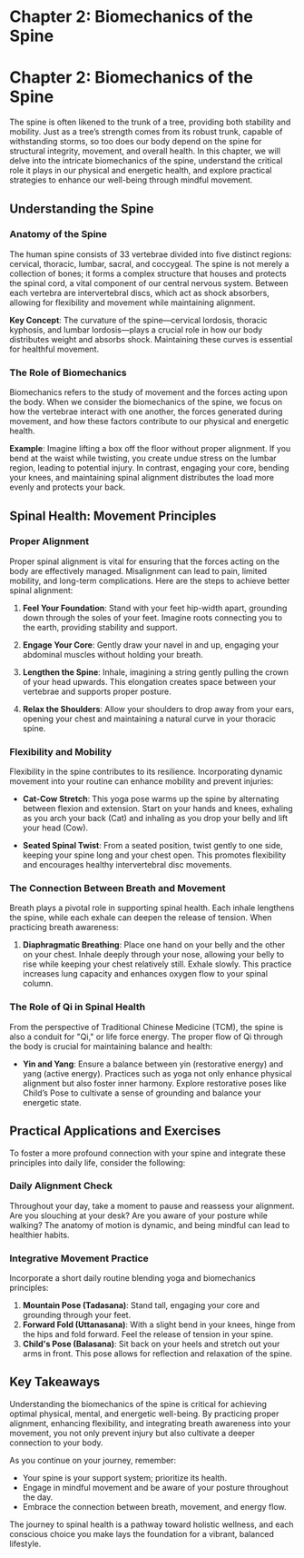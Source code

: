 # Chapter 2: Biomechanics of the Spine

# Chapter 2: Biomechanics of the Spine

The spine is often likened to the trunk of a tree, providing both stability and mobility. Just as a tree’s strength comes from its robust trunk, capable of withstanding storms, so too does our body depend on the spine for structural integrity, movement, and overall health. In this chapter, we will delve into the intricate biomechanics of the spine, understand the critical role it plays in our physical and energetic health, and explore practical strategies to enhance our well-being through mindful movement.

## Understanding the Spine

### Anatomy of the Spine

The human spine consists of 33 vertebrae divided into five distinct regions: cervical, thoracic, lumbar, sacral, and coccygeal. The spine is not merely a collection of bones; it forms a complex structure that houses and protects the spinal cord, a vital component of our central nervous system. Between each vertebra are intervertebral discs, which act as shock absorbers, allowing for flexibility and movement while maintaining alignment.

**Key Concept**: The curvature of the spine—cervical lordosis, thoracic kyphosis, and lumbar lordosis—plays a crucial role in how our body distributes weight and absorbs shock. Maintaining these curves is essential for healthful movement.

### The Role of Biomechanics

Biomechanics refers to the study of movement and the forces acting upon the body. When we consider the biomechanics of the spine, we focus on how the vertebrae interact with one another, the forces generated during movement, and how these factors contribute to our physical and energetic health.

**Example**: Imagine lifting a box off the floor without proper alignment. If you bend at the waist while twisting, you create undue stress on the lumbar region, leading to potential injury. In contrast, engaging your core, bending your knees, and maintaining spinal alignment distributes the load more evenly and protects your back.

## Spinal Health: Movement Principles

### Proper Alignment 

Proper spinal alignment is vital for ensuring that the forces acting on the body are effectively managed. Misalignment can lead to pain, limited mobility, and long-term complications. Here are the steps to achieve better spinal alignment:

1. **Feel Your Foundation**: Stand with your feet hip-width apart, grounding down through the soles of your feet. Imagine roots connecting you to the earth, providing stability and support.
  
2. **Engage Your Core**: Gently draw your navel in and up, engaging your abdominal muscles without holding your breath.

3. **Lengthen the Spine**: Inhale, imagining a string gently pulling the crown of your head upwards. This elongation creates space between your vertebrae and supports proper posture.

4. **Relax the Shoulders**: Allow your shoulders to drop away from your ears, opening your chest and maintaining a natural curve in your thoracic spine.

### Flexibility and Mobility 

Flexibility in the spine contributes to its resilience. Incorporating dynamic movement into your routine can enhance mobility and prevent injuries:

- **Cat-Cow Stretch**: This yoga pose warms up the spine by alternating between flexion and extension. Start on your hands and knees, exhaling as you arch your back (Cat) and inhaling as you drop your belly and lift your head (Cow).

- **Seated Spinal Twist**: From a seated position, twist gently to one side, keeping your spine long and your chest open. This promotes flexibility and encourages healthy intervertebral disc movements.

### The Connection Between Breath and Movement

Breath plays a pivotal role in supporting spinal health. Each inhale lengthens the spine, while each exhale can deepen the release of tension. When practicing breath awareness:

1. **Diaphragmatic Breathing**: Place one hand on your belly and the other on your chest. Inhale deeply through your nose, allowing your belly to rise while keeping your chest relatively still. Exhale slowly. This practice increases lung capacity and enhances oxygen flow to your spinal column.

### The Role of Qi in Spinal Health

From the perspective of Traditional Chinese Medicine (TCM), the spine is also a conduit for "Qi," or life force energy. The proper flow of Qi through the body is crucial for maintaining balance and health:

- **Yin and Yang**: Ensure a balance between yin (restorative energy) and yang (active energy). Practices such as yoga not only enhance physical alignment but also foster inner harmony. Explore restorative poses like Child’s Pose to cultivate a sense of grounding and balance your energetic state.

## Practical Applications and Exercises

To foster a more profound connection with your spine and integrate these principles into daily life, consider the following:

### Daily Alignment Check

Throughout your day, take a moment to pause and reassess your alignment. Are you slouching at your desk? Are you aware of your posture while walking? The anatomy of motion is dynamic, and being mindful can lead to healthier habits.

### Integrative Movement Practice

Incorporate a short daily routine blending yoga and biomechanics principles:

1. **Mountain Pose (Tadasana)**: Stand tall, engaging your core and grounding through your feet.
2. **Forward Fold (Uttanasana)**: With a slight bend in your knees, hinge from the hips and fold forward. Feel the release of tension in your spine.
3. **Child's Pose (Balasana)**: Sit back on your heels and stretch out your arms in front. This pose allows for reflection and relaxation of the spine.

## Key Takeaways

Understanding the biomechanics of the spine is critical for achieving optimal physical, mental, and energetic well-being. By practicing proper alignment, enhancing flexibility, and integrating breath awareness into your movement, you not only prevent injury but also cultivate a deeper connection to your body.

As you continue on your journey, remember:

- Your spine is your support system; prioritize its health.
- Engage in mindful movement and be aware of your posture throughout the day.
- Embrace the connection between breath, movement, and energy flow.

The journey to spinal health is a pathway toward holistic wellness, and each conscious choice you make lays the foundation for a vibrant, balanced lifestyle.